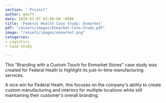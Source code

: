 ```yaml
---
section: " Project"
author: geoff
date: 2020-01-07 03:00:00 -0500
title: 'Federal Health Case Study: Enmarket'
pdf: "/assets/images/Enmarket-Case-Study.pdf"
image: "/assets/images/enmarket.png"
categories:
- Logistics
- Case Study

---
```

This "Branding with a Custom Touch for Enmarket Stores" case study was created for Federal Heath to highlight its just-in-time manufacturing services.

A nice win for Federal Heath, this focuses on the company's ability to create custom manufacturing and interiors for multiple locations while still maintaining their customer's overall branding.